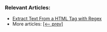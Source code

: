 ### Relevant Articles:
- [Extract Text From a HTML Tag with Regex](https://www.baeldung.com/java-extract-text-html)
- More articles: [[<-- prev]](/core-java-modules/core-java-regex-2)
